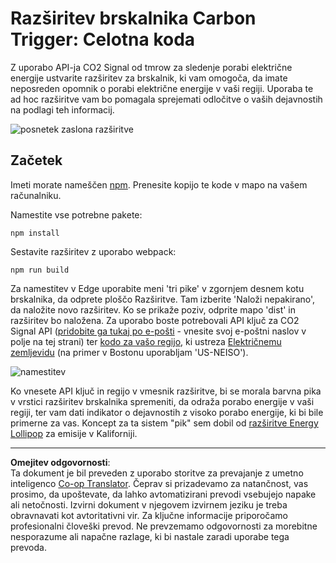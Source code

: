 <!--
CO_OP_TRANSLATOR_METADATA:
{
  "original_hash": "cbaf73f94a9ab4c680a10ef871e92948",
  "translation_date": "2025-08-27T22:20:25+00:00",
  "source_file": "5-browser-extension/solution/translation/README.es.md",
  "language_code": "sl"
}
-->
# Razširitev brskalnika Carbon Trigger: Celotna koda

Z uporabo API-ja CO2 Signal od tmrow za sledenje porabi električne energije ustvarite razširitev za brskalnik, ki vam omogoča, da imate neposreden opomnik o porabi električne energije v vaši regiji. Uporaba te ad hoc razširitve vam bo pomagala sprejemati odločitve o vaših dejavnostih na podlagi teh informacij.

![posnetek zaslona razširitve](../../../../../translated_images/extension-screenshot.352c4c3ba54e4041ad2f6af749d562cc5705f527b5826efd53d11c3528f5ae45.sl.png)

## Začetek

Imeti morate nameščen [npm](https://npmjs.com). Prenesite kopijo te kode v mapo na vašem računalniku.

Namestite vse potrebne pakete:

```
npm install
```

Sestavite razširitev z uporabo webpack:

```
npm run build
```

Za namestitev v Edge uporabite meni 'tri pike' v zgornjem desnem kotu brskalnika, da odprete ploščo Razširitve. Tam izberite 'Naloži nepakirano', da naložite novo razširitev. Ko se prikaže poziv, odprite mapo 'dist' in razširitev bo naložena. Za uporabo boste potrebovali API ključ za CO2 Signal API ([pridobite ga tukaj po e-pošti](https://www.co2signal.com/) - vnesite svoj e-poštni naslov v polje na tej strani) ter [kodo za vašo regijo](http://api.electricitymap.org/v3/zones), ki ustreza [Električnemu zemljevidu](https://www.electricitymap.org/map) (na primer v Bostonu uporabljam 'US-NEISO').

![namestitev](../../../../../translated_images/install-on-edge.8bd0ee3ca7dcda1c5334b5195603a43c864e3b38d088b03d57376d25e77b9459.sl.png)

Ko vnesete API ključ in regijo v vmesnik razširitve, bi se morala barvna pika v vrstici razširitev brskalnika spremeniti, da odraža porabo energije v vaši regiji, ter vam dati indikator o dejavnostih z visoko porabo energije, ki bi bile primerne za vas. Koncept za ta sistem "pik" sem dobil od [razširitve Energy Lollipop](https://energylollipop.com/) za emisije v Kaliforniji.

---

**Omejitev odgovornosti**:  
Ta dokument je bil preveden z uporabo storitve za prevajanje z umetno inteligenco [Co-op Translator](https://github.com/Azure/co-op-translator). Čeprav si prizadevamo za natančnost, vas prosimo, da upoštevate, da lahko avtomatizirani prevodi vsebujejo napake ali netočnosti. Izvirni dokument v njegovem izvirnem jeziku je treba obravnavati kot avtoritativni vir. Za ključne informacije priporočamo profesionalni človeški prevod. Ne prevzemamo odgovornosti za morebitne nesporazume ali napačne razlage, ki bi nastale zaradi uporabe tega prevoda.